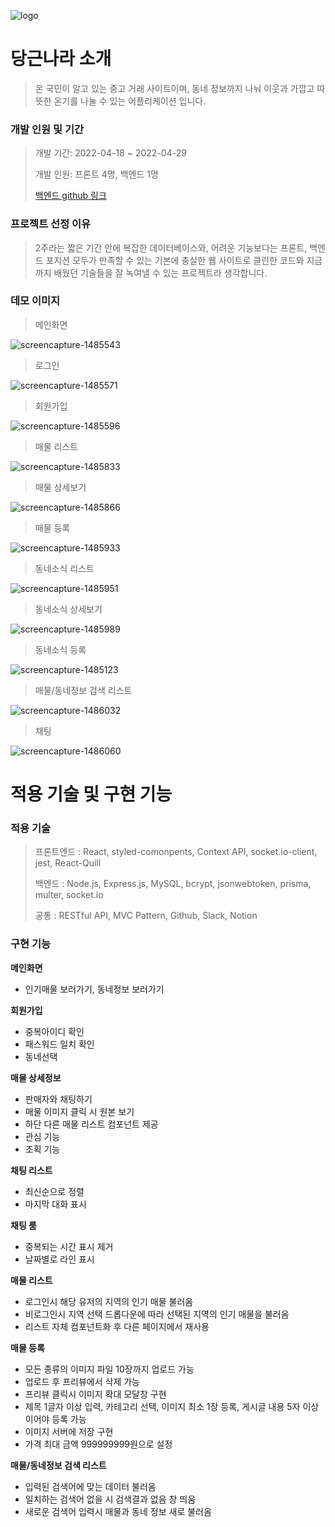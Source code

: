 ![logo](/public/images/logo/logo2.png)

# 당근나라 소개

> 온 국민이 알고 있는 중고 거래 사이트이며, 동네 정보까지 나눠 이웃과 가깝고 따뜻한 온기를 나눌 수 있는 어플리케이션 입니다.

### 개발 인원 및 기간

> 개발 기간: 2022-04-18 ~ 2022-04-29
> 
> 개발 인원: 프론트 4명, 백엔드 1명
> 
> [백엔드 github 링크](https://github.com/wecode-bootcamp-korea/justcode-4-2nd-carrot-country-back)

### 프로젝트 선정 이유

> 2주라는 짧은 기간 안에 복잡한 데이터베이스와, 어려운 기능보다는 프론트, 백엔드 포지션 모두가 만족할 수 있는 기본에 충실한 웹 사이트로 클린한 코드와 지금까지 배웠던 기술들을 잘 녹여낼 수 있는 프로젝트라 생각합니다.

### 데모 이미지

> 메인화면

![screencapture-1485543](public/images/thump/screencapture-1485543.png)

> 로그인

![screencapture-1485571](public/images/thump/screencapture-1485571.png)

> 회원가입

![screencapture-1485596](public/images/thump/screencapture-1485596.png)

> 매물 리스트

![screencapture-1485833](public/images/thump/screencapture-1485898.png)

> 매물 상세보기

![screencapture-1485866](public/images/thump/screencapture-1485866.png)

> 매물 등록

![screencapture-1485933](public/images/thump/screencapture-1485933.png)

> 동네소식 리스트

![screencapture-1485951](public/images/thump/screencapture-1485951.png)

> 동네소식 상세보기

![screencapture-1485989](public/images/thump/screencapture-1485989.png)

> 동네소식 등록

![screencapture-1485123](public/images/thump/screencapture-1485123.png)

> 매물/동네정보 검색 리스트

![screencapture-1486032](public/images/thump/screencapture-1486032.png)

> 채팅

![screencapture-1486060](public/images/thump/screencapture-1486060.png)

# 적용 기술 및 구현 기능

### 적용 기술

> 프론트엔드 : React, styled-comonpents, Context API, socket.io-client, jest, React-Quill
>
> 백엔드 : Node.js, Express.js, MySQL, bcrypt, jsonwebtoken, prisma, multer, socket.io
>
> 공통 : RESTful API, MVC Pattern, Github, Slack, Notion

### 구현 기능

**메인화면**

- 인기매물 보러가기, 동네정보 보러가기

**회원가입**

- 중복아이디 확인
- 패스워드 일치 확인
- 동네선택

**매물 상세정보**

- 판매자와 채팅하기
- 매물 이미지 클릭 시 원본 보기
- 하단 다른 매물 리스트 컴포넌트 제공
- 관심 기능
- 조획 기능

**채팅 리스트**

- 최신순으로 정렬
- 마지막 대화 표시

**채팅 룸**

- 중복되는 시간 표시 제거
- 날짜별로 라인 표시

**매물 리스트**

- 로그인시 해당 유저의 지역의 인기 매물 불러옴
- 비로그인시 지역 선택 드롭다운에 따라 선택된 지역의 인기 매물을 불러옴
- 리스트 자체 컴포넌트화 후 다른 페이지에서 재사용

**매물 등록**

- 모든 종류의 이미지 파일 10장까지 업로드 가능
- 업로드 후 프리뷰에서 삭제 가능
- 프리뷰 클릭시 이미지 확대 모달창 구현
- 제목 1글자 이상 입력, 카테고리 선택, 이미지 최소 1장 등록, 게시글 내용 5자 이상이어야 등록 가능
- 이미지 서버에 저장 구현
- 가격 최대 금액 999999999원으로 설정

**매물/동네정보 검색 리스트**

- 입력된 검색어에 맞는 데이터 불러옴
- 일치하는 검색어 없을 시 검색결과 없음 창 띄움
- 새로운 검색어 입력시 매물과 동네 정보 새로 불러옴
